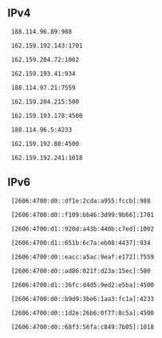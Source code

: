 ## IPv4
```
 188.114.96.89:988
```
```
 162.159.192.143:1701
```
```
 162.159.204.72:1002
```
```
 162.159.193.41:934
```
```
 188.114.97.21:7559
```
```
 162.159.204.215:500
```
```
 162.159.193.178:4500
```
```
 188.114.96.5:4233
```
```
 162.159.192.80:4500
```
```
 162.159.192.241:1018
```

## IPv6
```
 [2606:4700:d0::df1e:2cda:a955:fccb]:988
```
```
 [2606:4700:d0::f109:bb46:3d99:9b66]:1701
```
```
 [2606:4700:d1::920d:a43b:440b:c7ed]:1002
```
```
 [2606:4700:d1::651b:6c7a:eb08:4437]:934
```
```
 [2606:4700:d0::eacc:a5ac:9eaf:e172]:7559
```
```
 [2606:4700:d0::ad86:021f:d23a:15ec]:500
```
```
 [2606:4700:d1::36fc:d4d5:9ed2:e5ba]:4500
```
```
 [2606:4700:d0::b9d9:3be6:1aa3:fc1a]:4233
```
```
 [2606:4700:d0::1d2e:26b6:0f77:8c5a]:4500
```
```
 [2606:4700:d0::68f3:56fa:c849:7b05]:1018
```
